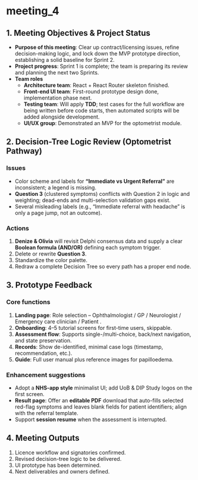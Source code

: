 # meeting_4

## 1. Meeting Objectives & Project Status
- **Purpose of this meeting**: Clear up contract/licensing issues, refine decision-making logic, and lock down the MVP prototype direction, establishing a solid baseline for Sprint 2.  
- **Project progress**: Sprint 1 is complete; the team is preparing its review and planning the next two Sprints.  
- **Team roles**
  - **Architecture team**: React + React Router skeleton finished.  
  - **Front-end UI team**: First-round prototype design done, implementation phase next.  
  - **Testing team**: Will apply **TDD**; test cases for the full workflow are being written before code starts, then automated scripts will be added alongside development.  
  - **UI/UX group**: Demonstrated an MVP for the optometrist module.  

## 2. Decision-Tree Logic Review (Optometrist Pathway)
### Issues
- Color scheme and labels for **“Immediate vs Urgent Referral”** are inconsistent; a legend is missing.  
- **Question 3** (clustered symptoms) conflicts with Question 2 in logic and weighting; dead-ends and multi-selection validation gaps exist.  
- Several misleading labels (e.g., “Immediate referral with headache” is only a page jump, not an outcome).  

### Actions
1. **Denize & Olivia** will revisit Delphi consensus data and supply a clear **Boolean formula (AND/OR)** defining each symptom trigger.  
2. Delete or rewrite **Question 3**.  
3. Standardize the color palette.  
4. Redraw a complete Decision Tree so every path has a proper end node.  

## 3. Prototype Feedback
### Core functions
1. **Landing page**: Role selection – Ophthalmologist / GP / Neurologist / Emergency care clinician / Patient .  
2. **Onboarding**: 4–5 tutorial screens for first-time users, skippable.  
3. **Assessment flow**: Supports single-/multi-choice, back/next navigation, and state preservation.  
4. **Records**: Show de-identified, minimal case logs (timestamp, recommendation, etc.).  
5. **Guide**: Full user manual plus reference images for papilloedema.  

### Enhancement suggestions
- Adopt a **NHS-app style** minimalist UI; add UoB & DIP Study logos on the first screen.  
- **Result page**: Offer an **editable PDF** download that auto-fills selected red-flag symptoms and leaves blank fields for patient identifiers; align with the referral template.  
- Support **session resume** when the assessment is interrupted.  

## 4. Meeting Outputs
1. Licence workflow and signatories confirmed.  
2. Revised decision-tree logic to be delivered.  
3. UI prototype has been determined. 
4. Next deliverables and owners defined.  
